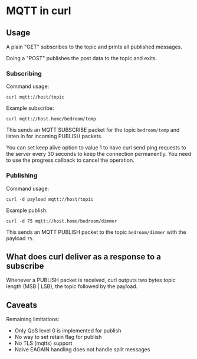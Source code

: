 <!--
Copyright (C) Daniel Stenberg, <daniel@haxx.se>, et al.

SPDX-License-Identifier: curl
-->

# MQTT in curl

## Usage

A plain "GET" subscribes to the topic and prints all published messages.

Doing a "POST" publishes the post data to the topic and exits.


### Subscribing

Command usage:

    curl mqtt://host/topic

Example subscribe:

    curl mqtt://host.home/bedroom/temp

This sends an MQTT SUBSCRIBE packet for the topic `bedroom/temp` and listen in
for incoming PUBLISH packets.

You can set keep alive option to value 1 to have curl send ping requests to the
server every 30 seconds to keep the connection permanently. You need to use the
progress callback to cancel the operation.

### Publishing

Command usage:

    curl -d payload mqtt://host/topic

Example publish:

    curl -d 75 mqtt://host.home/bedroom/dimmer

This sends an MQTT PUBLISH packet to the topic `bedroom/dimmer` with the
payload `75`.

## What does curl deliver as a response to a subscribe

Whenever a PUBLISH packet is received, curl outputs two bytes topic length (MSB | LSB), the topic followed by the
payload.

## Caveats

Remaining limitations:
 - Only QoS level 0 is implemented for publish
 - No way to set retain flag for publish
 - No TLS (mqtts) support
 - Naive EAGAIN handling does not handle split messages
